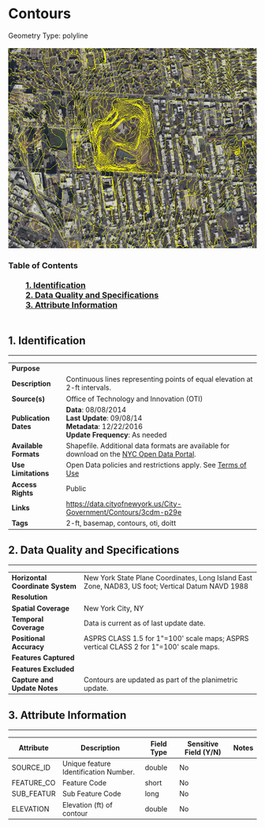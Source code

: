 # Contours
Geometry Type: polyline<br><br>![image](https://github.com/CityOfNewYork/nyc-geo-metadata/blob/main/Images/Contours.PNG)

### Table of Contents<br><br>&nbsp;&nbsp;&nbsp;&nbsp;&nbsp;&nbsp;&nbsp;&nbsp;&nbsp;[**1. Identification**](#1-identification)<br>&nbsp;&nbsp;&nbsp;&nbsp;&nbsp;&nbsp;&nbsp;&nbsp;&nbsp;[**2. Data Quality and Specifications**](#2-data-quality-and-specifications)<br>&nbsp;&nbsp;&nbsp;&nbsp;&nbsp;&nbsp;&nbsp;&nbsp;&nbsp;[**3. Attribute Information**](#3-attribute-information)<br><br>
## 1. Identification
---------------------------------------------
|     |     |
| --- | --- |
**Purpose** |
**Description** |Continuous lines representing points of equal elevation  at 2-ft intervals.
**Source(s)** |Office of Technology and Innovation (OTI)
**Publication Dates** |**Data**: 08/08/2014<br>**Last Update**: 09/08/14<br>**Metadata**: 12/22/2016<br>**Update Frequency**: As needed
**Available Formats** |Shapefile. Additional data formats are available for download on the [NYC Open Data Portal](https://data.cityofnewyork.us/City-Government/Contours/3cdm-p29e).
**Use Limitations** |Open Data policies and restrictions apply. See [Terms of Use](http://www.nyc.gov/html/data/terms.html)
**Access Rights** |Public
**Links** |https://data.cityofnewyork.us/City-Government/Contours/3cdm-p29e
**Tags** |2-ft, basemap, contours, oti, doitt
## 2. Data Quality and Specifications
---------------------------------------------
|     |     |
| --- | --- |
**Horizontal Coordinate System** |New York State Plane Coordinates, Long Island East Zone, NAD83, US foot; Vertical Datum NAVD 1988
**Resolution** |
**Spatial Coverage** |New York City, NY
**Temporal Coverage** |Data is current as of last update date.
**Positional Accuracy** |ASPRS CLASS 1.5 for 1"=100' scale maps; ASPRS vertical CLASS 2 for 1"=100' scale maps.
**Features Captured** |
**Features Excluded** |
**Capture and Update Notes** |Contours are updated as part of the planimetric update. 
## 3. Attribute Information
---------------------------------------------
| Attribute | Description | Field Type | Sensitive Field (Y/N) | Notes| 
|------------ | ------------- | -------- | ----------- | ----------|
| SOURCE_ID | Unique feature Identification Number. | double | No
| FEATURE_CO | Feature Code | short | No
| SUB_FEATUR | Sub Feature Code | long | No
| ELEVATION | Elevation (ft) of contour | double | No

